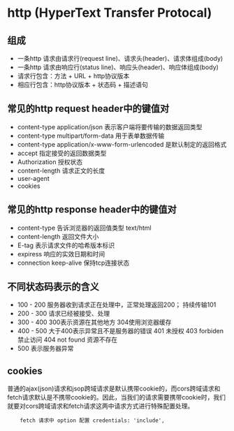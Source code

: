 <!--
 * @Description: 
 * @Autor: 吴浩舟
 * @Date: 2022-09-03 16:16:58
 * @LastEditors: 吴浩舟
 * @LastEditTime: 2022-09-06 09:22:23
-->

# http (HyperText Transfer Protocal) 

## 组成
- 一条http 请求由请求行(request line)、请求头(header)、请求体组成(body)
- 一条http 请求由响应行(status line)、响应头(header)、响应体组成(body)
- 请求行包含：方法 + URL + http协议版本
- 相应行包含：http协议版本 + 状态码 + 描述语句


## 常见的http request header中的键值对
- content-type application/json 表示客户端将要传输的数据返回类型
- content-type multipart/form-data 用于表单数据传输
- content-type application/x-www-form-urlencoded 是默认制定的返回格式
- accept 指定接受的返回数据类型
- Authorization 授权状态
- content-length 请求正文的长度
- user-agent 
- cookies


## 常见的http response header中的键值对
- content-type 告诉浏览器的返回值类型 text/html 
- content-length 返回文件大小
- E-tag 表示请求文件的哈希版本标识
- expiress 响应的实效日期和时间
- connection  keep-alive 保持tcp连接状态


## 不同状态码表示的含义
 - 100 - 200 服务器收到请求正在处理中，正常处理返回200； 持续传输101
 - 200 - 300 请求已经被接受、处理
 - 300 - 400 300表示资源在其他地方 304使用浏览器缓存 
 - 400 - 500 大于400表示异常且不是服务器的错误 401 未授权 403 forbiden 禁止访问 404 not found 资源不存在
 - 500 表示服务器异常


## cookies
普通的ajax(json)请求和jsop跨域请求是默认携带cookie的，而cors跨域请求和fetch请求默认是不携带cookie的。因此，当我们的请求需要携带cookie时，我们就要对cors跨域请求和fetch请求这两中请求方式进行特殊配置处理。
```
    fetch 请求中 option 配置 credentials: 'include',
```
